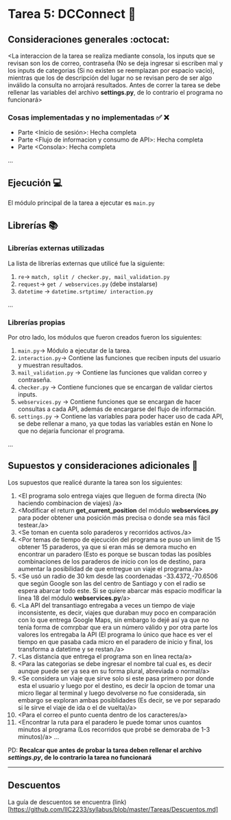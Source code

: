 # Tarea 5: DCConnect :school_satchel:


## Consideraciones generales :octocat:

<La interaccion de la tarea se realiza mediante consola, los inputs que se revisan son los de correo, contraseña (No se deja
ingresar si escriben mal y los inputs de categorias (Si no existen se reemplazan por espacio vacio), mientras que los de descripción
del lugar no se revisan pero de ser algo inválido la consulta no arrojará resultados.
Antes de correr la tarea se debe rellenar las variables del archivo **settings.py**, de lo contrario el programa
no funcionará\>

### Cosas implementadas y no implementadas :white_check_mark: :x:

* Parte <Inicio de sesión<sub></sub>>: Hecha completa
* Parte <Flujo de informacion y consumo de API<sub></sub>>: Hecha completa
* Parte <Consola<sub></sub>>: Hecha completa


...

## Ejecución :computer:
El módulo principal de la tarea a ejecutar es  ```main.py```


## Librerías :books:
### Librerías externas utilizadas
La lista de librerías externas que utilicé fue la siguiente:

1. ```re```-> ```match, split / checker.py, mail_validation.py```
2. ```request```-> ```get / webservices.py``` (debe instalarse)
3. ```datetime``` -> ```datetime.srtptime/ interaction.py```

...

### Librerías propias
Por otro lado, los módulos que fueron creados fueron los siguientes:

1. ```main.py```-> Módulo a ejecutar de la tarea.
2. ```interaction.py```-> Contiene las funciones que reciben inputs del usuario y muestran resultados.
3. ```mail_validation.py``` -> Contiene las funciones que validan correo y contraseña.
4. ```checker.py``` -> Contiene funciones que se encargan de validar ciertos inputs.
5. ```webservices.py``` -> Contiene funciones que se encargan de hacer consultas a cada API, además de encargarse
   del flujo de información.
6. ```settings.py``` -> Contiene las variables para poder hacer uso de cada API, se debe rellenar a mano, ya que todas las variables
 están en None lo que no dejaría funcionar el programa.

...

## Supuestos y consideraciones adicionales :thinking:
Los supuestos que realicé durante la tarea son los siguientes:

1. <El programa solo entrega viajes que lleguen de forma directa (No haciendo combinacion de viajes) /a>
2. <Modificar el return **get_current_position** del módulo **webservices.py** para poder obtener una posición
más precisa o donde sea más fácil testear./a>
3. <Se toman en cuenta solo paraderos y recorridos activos./a>
4. <Por temas de tiempo de ejecución del programa se puso un limit de 15 obtener 15 paraderos, ya que si eran más
se demora mucho en encontrar un paradero (Esto es porque se buscan todas las posibles combinaciones de los paraderos de inicio con los de destino, para aumentar
la posibilidad de que entregue un viaje el programa./a>
5. <Se usó un radio de 30 km desde las coordenadas -33.4372,-70.6506 que según Google son las del centro de Santiago y con el radio se espera
abarcar todo este. Si se quiere abarcar más espacio modificar la linea 18 del módulo **webservices.py**/a>
6. <La API del transantiago entregaba a veces un tiempo de viaje inconsistente, es decir, viajes que duraban muy poco en comparación con lo que entrega
Google Maps, sin embargo lo dejé así ya que no tenía forma de comrpbar que era un número válido y por otra parte los valores los entregaba la API (El programa
lo único que hace es ver el tiempo en que pasaba cada micro en el paradero de inicio y final, los transforma a
datetime y se restan./a>
7. <Las distancia que entrega el programa son en linea recta/a>
8. <Para las categorias se debe ingresar el nombre tal cual es, es decir aunque puede ser ya sea en su forma plural, abreviada o normal/a>
9. <Se considera un viaje que sirve solo si este pasa primero por donde esta el usuario y luego por el destino, es decir la opcion de tomar una micro llegar al terminal
y luego devolverse no fue considerada, sin embargo se exploran ambas posiblidades (Es decir, se ve por separado si le sirve el viaje de ida o el de vuelta)/a>
10. <Para el correo el punto cuenta dentro de los caracteres/a>
11. <Encontrar la ruta para el paradero le puede tomar unos cuantos minutos al programa (Los recorridos que probé se demoraba
de 1-3 minutos)/a>
...

PD: **Recalcar que antes de probar la tarea deben rellenar el archivo *_settings.py_*, de lo contrario la tarea no
funcionará**

-------


## Descuentos
La guía de descuentos se encuentra (link)[https://github.com/IIC2233/syllabus/blob/master/Tareas/Descuentos.md]